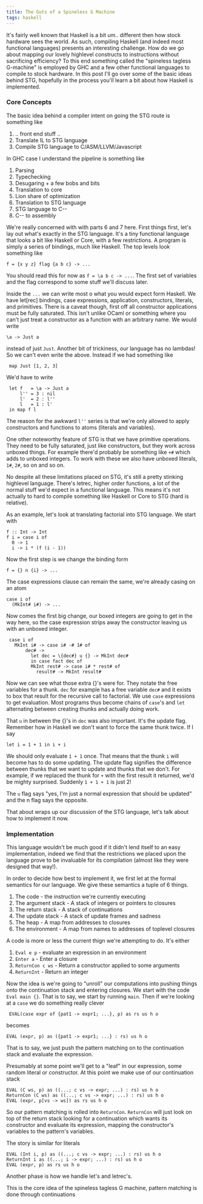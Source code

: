 ```yaml
---
title: The Guts of a Spineless G Machine
tags: haskell
---
```


It's fairly well known that Haskell is a bit um.. different then how
stock hardware sees the world. As such, compiling Haskell (and indeed
most functional languages) presents an interesting challenge. How do
we go about mapping our lovely highlevel constructs to instructions
without sacrificing efficiency? To this end something called the
"spineless tagless G-machine" is employed by GHC and a few
other functional languages to compile to stock hardware. In this post
I'll go over some of the basic ideas behind STG, hopefully in the
process you'll learn a bit about how Haskell is implemented.

### Core Concepts

The basic idea behind a compiler intent on going the STG route is
something like

 1. .. front end stuff ..
 2. Translate IL to STG language
 3. Compile STG language to C/ASM/LLVM/Javascript

In GHC case I understand the pipeline is something like

 1. Parsing
 2. Typechecking
 3. Desugaring + a few bobs and bits
 4. Translation to core
 5. Lion share of optimization
 6. Translation to STG language
 7. STG language to C--
 8. C-- to assembly

We're really concerned with with parts 6 and 7 here. First things
first, let's lay out what's exactly in the STG language. It's a tiny
functional language that looks a bit like Haskell or Core, with a few
restrictions. A program is simply a series of bindings, much like
Haskell. The top levels look something like

    f = {x y z} flag {a b c} -> ...

You should read this for now as `f = \a b c -> ...`. The first set of
variables and the flag correspond to some stuff we'll discuss later.

Inside the `...` we can write most o what you would expect form
Haskell. We have let[rec] bindings, case expressions, application,
constructors, literals, and primitives. There is a caveat though,
first off all constructor applications must be fully saturated. This
isn't unlike OCaml or something where you can't just treat a
constructor as a function with an arbitrary name. We would write

    \a -> Just a

instead of just `Just`. Another bit of trickiness, our language has no
lambdas! So we can't even write the above. Instead if we had something
like

     map Just [1, 2, 3]

We'd have to write

     let f   = \a -> Just a
         l'' = 3 : nil
         l'  = 2 : l''
         l   = 1 : l'
     in map f l

The reason for the awkward `l''` series is that we're only allowed to
apply constructors and functions to atoms (literals and
variables).

One other noteworthy feature of STG is that we have primitive
operations. They need to be fully saturated, just like constructors,
but they work across unboxed things. For example there'd probably be
something like `+#` which adds to unboxed integers. To work with these
we also have unboxed literals, `1#`, `2#`, so on and so on.

No despite all these limitations placed on STG, it's still a pretty
stinking highlevel language. There's letrec, higher order functions, a
lot of the normal stuff we'd expect in a functional language. This
means it's not actually to hard to compile something like Haskell or
Core to STG (hard is relative).

As an example, let's look at translating factorial into STG
language. We start with

    f :: Int -> Int
    f i = case i of
      0 -> 1
      i -> i * (f (i - 1))

Now the first step is we change the binding form

    f = {} n {i} -> ...

The case expressions clause can remain the same, we're already casing
on an atom

    case i of
      (MkInt# i#) -> ...

Now comes the first big change, our boxed integers are going to get in
the way here, so the case expression strips away the constructor
leaving us with an unboxed integer.

     case i of
       MkInt i# -> case i# -# 1# of
           dec# ->
             let dec = \{dec#} u {} -> MkInt dec#
             in case fact dec of
             MkInt rest# -> case i# * rest# of
               result# -> MkInt result#


Now we can see what those extra {}'s were for. They notate the free
variables for a thunk. `dec` for example has a free variable `dec#`
and it exists to box that result for the recursive call to
factorial. We use `case` expressions to get evaluation. Most programs
thus become chains of `case`'s and `let` alternating between creating
thunks and actually doing work.

That `u` in between the {}'s in `dec` was also important. It's the
update flag. Remember how in Haskell we don't want to force the same
thunk twice. If I say

    let i = 1 + 1 in i + i

We should only evaluate `1 + 1` once. That means that the thunk `i`
will become has to do some updating. The update flag signifies the
difference between thunks that we want to update and thunks that we
don't. For example, if we replaced the thunk for `+` with the first
result it returned, we'd be mighty surprised. Suddenly `1 + 1 + 1` is
just 2!

The `u` flag says "yes, I'm just a normal expression that should be
updated" and the n flag says the opposite.

That about wraps up our discussion of the STG language, let's talk
about how to implement it now.

### Implementation

This language wouldn't be much good if it didn't lend itself to an
easy implementation, indeed we find that the restrictions we placed
upon the language prove to be invaluable for its compilation (almost
like they were designed that way!).

In order to decide how best to implement it, we first let at the
formal semantics for our language. We give these semantics a tuple of
6 things.

 1. The code - the instruction we're currently executing
 2. The argument stack - A stack of integers or pointers to closures
 3. The return stack - A stack of continuations
 4. The update stack - A stack of update frames and sadness
 5. The heap - A map from addresses to closures
 6. The environment - A map from names to addresses of toplevel
    closures

A code is more or less the current thign we're attempting to do. It's
either

 1. `Eval e p` - evaluate an expression in an environment
 2. `Enter a` - Enter a closure
 3. `ReturnCon c ws` - Return a constructor applied to some arguments
 4. `ReturnInt` - Return an integer

Now the idea is we're going to "unroll" our computations into pushing
things onto the continuation stack and entering closures. We start
with the code `Eval main {}`. That is to say, we start by running
`main`. Then if we're looking at a `case` we do something really
clever

     EVAL(case expr of {pat1 -> expr1; ...}, p) as rs us h o

becomes

    EVAL (expr, p) as ({pat1 -> expr1; ...} : rs) us h o

That is to say, we just push the pattern matching on to the
continuation stack and evaluate the expression.

Presumably at some point we'll get to a "leaf" in our expression, some
random literal or constructor. At this point we make use of our
continuation stack

    EVAL (C ws, p) as ((...; c vs -> expr; ...) : rs) us h o
    ReturnCon (C ws) as ((...; c vs -> expr; ...) : rs) us h o
    EVAL (expr, p[vs -> ws]) as rs us h o

So our pattern matching is rolled into `ReturnCon`. `ReturnCon` will
just look on top of the return stack looking for a continuation which
wants its constructor and evaluate its expression, mapping the
constructor's variables to the pattern's variables.

The story is similar for literals

    EVAL (Int i, p) as ((...; c vs -> expr; ...) : rs) us h o
    ReturnInt i as ((...; i -> expr; ...) : rs) us h o
    EVAL (expr, p) as rs us h o

Another phase is how we handle let's and letrec's.

This is the core idea of the spineless tagless G machine, pattern
matching is done through continuations
